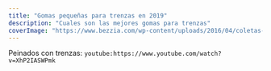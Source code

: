 ```yaml
---
title: "Gomas pequeñas para trenzas en 2019"
description: "Cuales son las mejores gomas para trenzas"
coverImage: "https://www.bezzia.com/wp-content/uploads/2016/04/coletas-con-trenzas-de-espiga.jpg"
---
```

Peinados con trenzas:
`youtube:https://www.youtube.com/watch?v=XhP2IASWPmk`